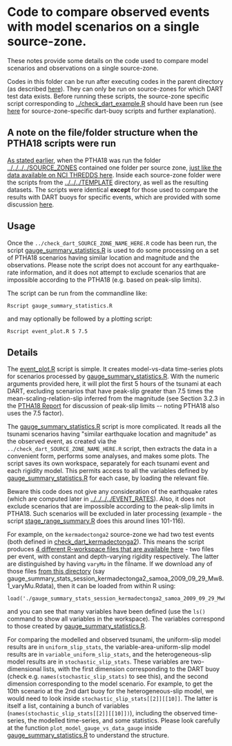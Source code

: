 # Code to compare observed events with model scenarios on a single source-zone.

These notes provide some details on the code used to compare model scenarios and observations on a single source-zone. 

Codes in this folder can be run after executing codes in the parent directory (as described [here](../README.md)). They can only be run on source-zones for which DART test data exists. Before running these scripts, the source-zone specific script corresponding to [../check_dart_example.R](../check_dart_example.R) should have been run (see [here](../../../dart_check_codes) for source-zone-specific dart-buoy scripts and further explanation).

## A note on the file/folder structure when the PTHA18 scripts were run

[As stated earlier](https://github.com/GeoscienceAustralia/ptha/tree/master/R/examples/austptha_template/SOURCE_ZONES), when the PTHA18 was run the folder [../../../../SOURCE_ZONES](../../../../SOURCE_ZONES) contained one folder per source zone, [just like the data available on NCI THREDDS here](http://dap.nci.org.au/thredds/remoteCatalogService?catalog=http://dapds00.nci.org.au/thredds/catalog/fj6/PTHA/AustPTHA_1/SOURCE_ZONES/catalog.xml). Inside each source-zone folder were the scripts from the [../../../TEMPLATE](../../../TEMPLATE) directory, as well as the resulting datasets. The scripts were identical **except** for those used to compare the results with DART buoys for specific events, which are provided with some discussion [here](../../../dart_check-codes). 

## Usage

Once the `../check_dart_SOURCE_ZONE_NAME_HERE.R` code has been run, the script [gauge_summary_statistics.R](./gauge_summary_statistics.R) is used to do some processing on a set of PTHA18 scenarios having similar location and magnitude and the observations. Please note the script does not account for any earthquake-rate information, and it does not attempt to exclude scenarios that are impossible according to the PTHA18 (e.g. based on peak-slip limits). 

The script can be run from the commandline like:

    Rscript gauge_summary_statistics.R

and may optionally be followed by a plotting script:

    Rscript event_plot.R 5 7.5

## Details

The [event_plot.R](event_plot.R) script is simple. It creates model-vs-data time-series plots for scenarios processed by [gauge_summary_statistics.R](gauge_summary_statistics.R). With the numeric arguments provided here, it will plot the first 5 hours of the tsunami at each DART, excluding scenarios that have peak-slip greater than 7.5 times the mean-scaling-relation-slip inferred from the magnitude (see Section 3.2.3 in the [PTHA18 Report]() for discussion of peak-slip limits -- noting PTHA18 also uses the 7.5 factor).

The [gauge_summary_statistics.R](gauge_summary_statistics.R) script is more complicated. It reads all the tsunami scenarios having "similar earthquake location and magnitude" as the observed event, as created via the `../check_dart_SOURCE_ZONE_NAME_HERE.R` script, then extracts the data in a convenient form, performs some analyses, and makes some plots. The script saves its own workspace, separately for each tsunami event and each rigidity model. This permits access to all the variables defined by [gauge_summary_statistics.R](./gauge_summary_statistics.R) for each case, by loading the relevant file.

Beware this code does not give any consideration of the earthquake rates (which are computed later in [../../../../EVENT_RATES](../../../../EVENT_RATES)).  Also, it does not exclude scenarios that are impossible according to the peak-slip limits in PTHA18. Such scenarios will be excluded in later processing (example - the script [stage_range_summary.R](../../../../EVENT_RATES/stage_range_summary.R) does this around lines 101-116).  

For example, on the `kermadectonga2` source-zone we had two test events (both defined in [check_dart_kermadectonga2](../../../dart_check_codes/check_dart_kermadectonga2.R)). This means the script produces [4 different R-workspace files that are available here](http://dap.nci.org.au/thredds/remoteCatalogService?catalog=http://dapds00.nci.org.au/thredds/catalog/fj6/PTHA/AustPTHA_1/SOURCE_ZONES/kermadectonga2/TSUNAMI_EVENTS/plots/catalog.xml) - two files per event, with constant and depth-varying rigidity respectively. The latter are distinguished by having `varyMu` in the filname. If we download any of those files [from this directory](http://dap.nci.org.au/thredds/remoteCatalogService?catalog=http://dapds00.nci.org.au/thredds/catalog/fj6/PTHA/AustPTHA_1/SOURCE_ZONES/kermadectonga2/TSUNAMI_EVENTS/plots/catalog.xml) (say gauge_summary_stats_session_kermadectonga2_samoa_2009_09_29_Mw8.1_varyMu.Rdata), then it can be loaded from within R using:

    load('./gauge_summary_stats_session_kermadectonga2_samoa_2009_09_29_Mw8.1_varyMu.Rdata')

and you can see that many variables have been defined (use the `ls()` command to show all variables in the workspace). The variables correspond to those created by [gauge_summary_statistics.R](./gauge_summary_statistics.R). 

For comparing the modelled and observed tsunami, the uniform-slip model results are in `uniform_slip_stats`, the variable-area-uniform-slip model results are in `variable_uniform_slip_stats`, and the heterogeneous-slip model results are in `stochastic_slip_stats`. These variables are two-dimensional lists, with the first dimension corresponding to the DART buoy (check e.g. `names(stochastic_slip_stats)` to see this), and the second dimension corresponding to the model scenario. For example, to get the 10th scenario at the 2nd dart buoy for the heterogeneous-slip model, we would need to look inside `stochastic_slip_stats[[2]][[10]]`. The latter is itself a list, containing a bunch of variables (`names(stochastic_slip_stats[[2]][[10]])`), including the observed time-series, the modelled time-series, and some statistics. Please look carefully at the function `plot_model_gauge_vs_data_gauge` inside [gauge_summary_statistics.R](./gauge_summary_statistics.R) to understand the structure. 
